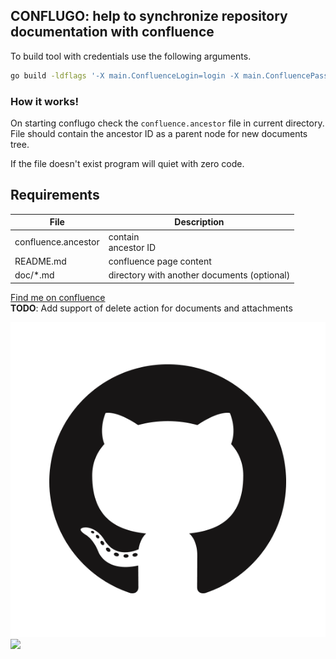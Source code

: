 CONFLUGO: help to synchronize repository documentation with confluence
---

To build tool with credentials use the following arguments.
```bash
go build -ldflags '-X main.ConfluenceLogin=login -X main.ConfluencePassword=password -X main.ConfluenceSpace=ME -X main.ConfluenceURL=https://example.com' cmd/main.go
```

### How it works!

On starting conflugo check the `confluence.ancestor` file in current directory.  
File should contain the ancestor ID as a parent node for new documents tree.

If the file doesn't exist program will quiet with zero code.

## Requirements
|File|Description|
|-----|----------|
|confluence.ancestor| contain  <br> ancestor ID|
|README.md | confluence page content|
| doc/*.md | directory with another documents (optional)|

[Find me on confluence](https://confluence.example.com/scope/conflugo)  
**TODO**: Add support of delete action for documents and attachments  

![](image.png)
![](https://octodex.github.com/images/yaktocat.png)